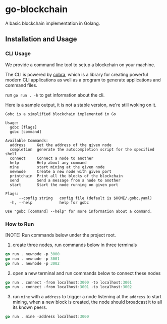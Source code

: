 # go-blockchain
A basic blockchain implementation in Golang.

## Installation and Usage

### CLI Usage
We provide a command line tool to setup a blockchain on your machine.

The CLI is powered by [cobra](https://github.com/spf13/cobra), which is a library for creating powerful modern CLI applications as well as a program to generate applications and command files.

run `go run . -h` to get information about the cli.

Here is a sample output, it is not a stable version, we're still woking on it.
```
Gobc is a simplified blockchain implemented in Go

Usage:
  gobc [flags]
  gobc [command]

Available Commands:
  address     Get the address of the given node
  completion  generate the autocompletion script for the specified shell
  connect     Connect a node to another
  help        Help about any command
  mine        start mining at the given node
  newnode     Create a new node with given port
  printchain  Print all the blocks of the blockchain
  send        Send a message from a node to another
  start       Start the node running on given port

Flags:
      --config string   config file (default is $HOME/.gobc.yaml)
  -h, --help            help for gobc

Use "gobc [command] --help" for more information about a command.
```

### How to Run
[NOTE] Run commands below under the project root.

1. create three nodes, run commands below in three terminals
```go
go run . newnode -p 3000
go run . newnode -p 3001
go run . newnode -p 3002
```

2. open a new terminal and run commands below to connect these nodes
```go
go run . connect -from localhost:3000 -to localhost:3001
go run . connect -from localhost:3001 -to localhost:3002
```

3. run `mine` with a `address` to trigger a node listening at the `address` to start mining, when a new block is created, the node should broadcast it to all its known peers.
```go
go run . mine -address localhost:3000
```